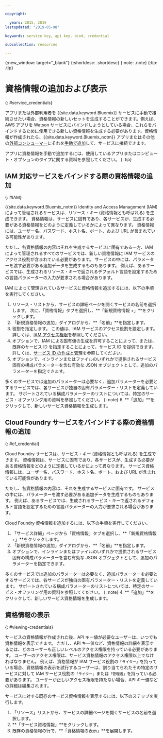 ```yaml
---

copyright:

  years: 2015, 2019
lastupdated: "2019-05-08"

keywords: service key, api key, bind, credential

subcollection: resources

---
```


{:new_window: target="_blank"}
{:shortdesc: .shortdesc}
{:note: .note}
{:tip: .tip}


# 資格情報の追加および表示
{: #service_credentials}

アプリまたは外部利用者を {{site.data.keyword.Bluemix}} サービスに手動で接続させたい場合、資格情報の新しいセットを生成することができます。例えば、AWS アプリを Watson サービスにバインドしようとしている場合、これらをバインドするために使用できる新しい資格情報を生成する必要があります。資格情報が作成されたら、{{site.data.keyword.Bluemix_notm}} アプリまたはその他の[外部コンシューマー](/docs/resources?topic=resources-externalapp)にそれを[手動で追加](/docs/apps/tutorials?topic=creating-apps-credentials_overview)して、サービスに接続できます。

アプリに資格情報を手動で追加するには、使用しているアプリまたはコンピュート・オプションのタイプに関する資料を参照してください。
{: tip}

## IAM 対応サービスをバインドする際の資格情報の追加
{: #IAM}

{{site.data.keyword.Bluemix_notm}} Identity and Access Management (IAM) によって管理されるサービスは、リソース・キー (資格情報とも呼ばれる) を生成できます。 資格情報は、サービスに固有であり、各サービスが、生成する必要がある資格情報をどのように定義しているかによって異なります。 資格情報には、ユーザー名、パスワード、ホスト名、ポート、および URL が含まれている可能性があります。

ただし、各資格情報の内容はそれを生成するサービスに固有である一方、IAM によって管理されるすべてのサービスでは、新しい資格情報に IAM サービスのアクセス役割が含まれている必要があります。 サービスの中には、パラメーターを渡す必要がある追加データを生成するものもあります。 例えば、あるサービスでは、生成されるリソース・キーで返されるデフォルト言語を設定するための言語パラメーターの入力が要求される場合があります。

IAM によって管理されているサービスに資格情報を追加するには、以下の手順を実行してください。

1. リソース・リストから、サービスの詳細ページを開くサービスの名前を選択します。 次に、「資格情報」タブを選択し、**「新規資格情報 +」**をクリックします。
2. 「新規資格情報の追加」ダイアログから、**「名前」**を指定します。
3. 役割を指定します。 この値は、IAM サービスのアクセス役割を設定します。 詳しくは、[IAM アクセス権限](/docs/iam?topic=iam-userroles)を参照してください。
4. オプションで、IAM による固有値の生成を許可することによって、または、既存のサービス ID を指定することによって、サービス ID を提供できます。 詳しくは、[サービス ID の作成と管理](/docs/iam?topic=iam-serviceids)を参照してください。
5. オプションで、インラインまたはファイルのいずれかで提供されるサービス固有の構成パラメーターを含む有効な JSON オブジェクトとして、追加のパラメーターを指定できます。

  多くのサービスでは追加のパラメーターは必要なく、追加パラメーターを必要とするサービスでは、各サービスが独自の固有パラメーター・リストを定義しています。 サポートされている構成パラメーターのリストについては、特定のサービス・オファリング用の資料を参照してください。
  {: note}
6. **「追加」**をクリックして、新しいサービス資格情報を生成します。

## Cloud Foundry サービスをバインドする際の資格情報の追加
{: #cf_credential}

Cloud Foundry サービスは、サービス・キー (資格情報とも呼ばれる) を生成できます。 資格情報は、サービスに固有であり、各サービスが、生成する必要がある資格情報をどのように定義しているかによって異なります。 サービス資格情報には、ユーザー名、パスワード、ホスト名、ポート、および URL が含まれている可能性があります。

ただし、各資格情報の内容は、それを生成するサービスに固有です。 サービスの中には、パラメーターを渡す必要がある追加データを生成するものもあります。 例えば、あるサービスでは、生成されるサービス・キーで返されるデフォルト言語を設定するための言語パラメーターの入力が要求される場合があります。

Cloud Foundry 資格情報を追加するには、以下の手順を実行してください。

1. 「サービス詳細」ページから「資格情報」タブを選択し、**「新規資格情報 +」**をクリックします。
2. 「新規資格情報の追加」ダイアログから、**「名前」**を指定します。
3. オプションで、インラインまたはファイルのいずれかで提供されるサービス固有の構成パラメーターを含む有効な JSON オブジェクトとして、追加のパラメーターを指定できます。

  多くのサービスでは追加のパラメーターは必要なく、追加パラメーターを必要とするサービスでは、各サービスが独自の固有パラメーター・リストを定義しています。 サポートされている構成パラメーターのリストについては、特定のサービス・オファリング用の資料を参照してください。
  {: note}
4. **「追加」**をクリックして、新しいサービス資格情報を生成します。

## 資格情報の表示
{: #viewing-credentials}

サービスの資格情報が作成された後、API キー値が必要なユーザーは、いつでも資格情報を表示できます。 ただし、API キー値など、資格情報の詳細を表示するには、どのユーザーも正しいレベルのアクセス権限を持っている必要があります。 ユーザーのアクセス権限は、サービス資格情報のアクセス権限以上でなければなりません。 例えば、資格情報が IAM サービス役割の`「ライター」`を持っている場合、資格情報の表示を試行するユーザーは、割り当てられたその特定のサービスに対して IAM サービス役割の`「ライター」`または`「管理者」`を持っている必要があります。 ユーザーが正しいアクセス権限を持たない場合、API キー値などの詳細は編集されます。

サービスに対する既存のサービス資格情報を表示するには、以下のステップを実行します。

1. 「リソース」リストから、サービスの詳細ページを開くサービスの名前を選択します。 
2. **「サービス資格情報」**をクリックします。
3. 既存の資格情報の行で、**「資格情報の表示」**を展開します。


